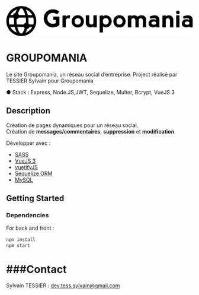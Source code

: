 ![Groupomania](frontend/src/assets/Groupomania_logos/icon-left-font-monochrome-black.svg)
# **GROUPOMANIA**

Le site Groupomania, un réseau social d’entreprise.
Project réalisé par TESSIER Sylvain pour Groupomania


● Stack : Express, Node.JS,JWT, Sequelize, Multer, Bcrypt, VueJS 3 

## Description

Création de pages dynamiques pour un réseau social,  
Création de **messages/commentaires**, **suppression** et **modification**.   

Développer avec :

- [SASS](https://sass-lang.com/documentation)  
- [VueJS 3](https://v3.vuejs.org/)  
- [vuetifyJS](https://next.vuetifyjs.com/en)  
- [Sequelize ORM](https://sequelize.org/v7/)  
- [MySQL](https://www.mysql.com/fr/)

## Getting Started

### Dependencies
For back and front :

```
npm install
npm start 
```

###Contact
=======
Sylvain TESSIER : <dev.tess.sylvain@gmail.com>


